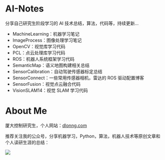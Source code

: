 # AI-Notes
分享自己研究生阶段学习的 AI 技术总结，算法，代码等，持续更新...

- MachineLearning：机器学习笔记
- ImageProcess：图像处理学习笔记
- OpenCV：视觉库学习代码
- PCL：点云处理库学习代码
- ROS：机器人系统框架学习代码
- SemanticMap：语义地图构建相关总结
- SensorCalibration：自动驾驶传感器标定总结
- SensorConnect：一些常用传感器相机，雷达的 ROS 驱动配置博客
- SensorFusion：视觉点云融合代码
- VisionSLAM14：视觉 SLAM 学习代码

# About Me
厦大控制研究生，个人网站：[dlonng.com](https://dlonng.com)

推荐关注我的公众号，分享机器学习，Python，算法，机器人技术等原创文章和个人读研生涯的总结：

![](https://dlonng.oss-cn-shenzhen.aliyuncs.com/blog/dlonng_qrcode.jpg)


